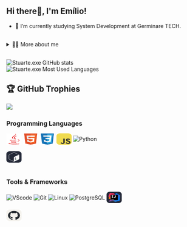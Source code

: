 <h2>Hi there👋, I'm Emílio!</h2>
<ul>
    <li>🌱 I’m currently studying System Development at Germinare TECH.</li>
</ul> <br>
<details>
  <summary>👨‍💻 More about me</summary>

  - 💬 I am 16 years old, currently living in Brazil. I have intermediate language in English and basic knowledge with SQL, Java, HTML, CSS, Javascript, Python and Bash.

  - ⚡ I enjoy playing games and table tennis! 
</details>

<br>

![Stuarte.exe GitHub stats](https://github-readme-stats.vercel.app/api?username=EmilioStuart&show_icons=true&theme=dark)
<br>
![Stuarte.exe Most Used Languages](https://github-readme-stats.vercel.app/api/top-langs/?username=EmilioStuart&layout=compact&langs_count=7&theme=dark)

## 🏆 GitHub Trophies
![](https://github-profile-trophy.vercel.app/?username=EmilioStuart&theme=tokyonight&no-frame=false&no-bg=false&margin-w=4)


<div style="flex-basis: 48%;">
    <h3>Programming Languages</h3>
    <img align="center" alt="Java" height="30" width="40" src="https://raw.githubusercontent.com/devicons/devicon/master/icons/java/java-plain.svg">
    <img align="center" alt="HTML" height="30" width="40" src="https://raw.githubusercontent.com/devicons/devicon/master/icons/html5/html5-original.svg">
    <img align="center" alt="CSS" height="30" width="40" src="https://raw.githubusercontent.com/devicons/devicon/master/icons/css3/css3-original.svg">
    <img align="center" alt="Javascript" height="30" width="40" src="https://raw.githubusercontent.com/tandpfun/skill-icons/65dea6c4eaca7da319e552c09f4cf5a9a8dab2c8/icons/JavaScript.svg">
    <img align="center" alt="Python" height="30" width="40" src="https://cdn.jsdelivr.net/gh/devicons/devicon@latest/icons/python/python-original.svg">
    <br><br>
    <img align="center" alt="Bash" height="30" width="40" src="https://raw.githubusercontent.com/tandpfun/skill-icons/65dea6c4eaca7da319e552c09f4cf5a9a8dab2c8/icons/Bash-Dark.svg">
  </div>

  <br>

  <!-- Skills: Tools & Frameworks -->
  <div style="flex-basis: 48%;">
    <h3>Tools & Frameworks</h3>
    <img align="center" alt="VScode" height="30" width="40" src="https://cdn.jsdelivr.net/gh/devicons/devicon/icons/vscode/vscode-original.svg">
    <img align="center" alt="Git" height="30" width="40" src="https://cdn.jsdelivr.net/gh/devicons/devicon/icons/git/git-original.svg">
    <img align="center" alt="Linux" height="30" width="40" src="https://cdn.jsdelivr.net/gh/devicons/devicon/icons/linux/linux-original.svg">
    <img align="center" alt="PostgreSQL" height="30" width="40" src="https://cdn.jsdelivr.net/gh/devicons/devicon/icons/postgresql/postgresql-original.svg">
    <img align="center" alt="Intellij IDEA" height="30" width="40" src="https://raw.githubusercontent.com/tandpfun/skill-icons/65dea6c4eaca7da319e552c09f4cf5a9a8dab2c8/icons/Idea-Dark.svg">
    <br><br>
    <img align="center" alt="GitHub" height="30" width="40" src="https://raw.githubusercontent.com/tandpfun/skill-icons/65dea6c4eaca7da319e552c09f4cf5a9a8dab2c8/icons/Github-Light.svg">
  </div>
